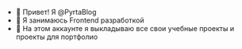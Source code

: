 - 👋 Привет! Я @PyrtaBlog
- 👀 Я занимаюсь Frontend разработкой
- 🌱 На этом аккаунте я выкладываю все свои учебные проекты и проекты для портфолио

<!---
PyrtaBlog/PyrtaBlog is a ✨ special ✨ repository because its `README.md` (this file) appears on your GitHub profile.
You can click the Preview link to take a look at your changes.
--->
